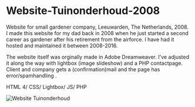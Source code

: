 # Website-Tuinonderhoud-2008

Website for small gardener company, Leeuwarden, The Netherlands, 2008.
I made this website for my dad back in 2008 when he just started a second career as gardener after his retirement from the airforce.
I have had it hosted and maintained it between 2008-2016.

The website itself was orginally made in Adobe Dreamweaver.
I've adjusted it along the way with lightbox (image slideshow) and a PHP contactpage. Client and company gets a (confirmation)mail and the page has error/spamhandling .

HTML 4/ CSS/ Lightbox/ JS/ PHP

![Website Tuinonderhoud](..\images\website.jpg)


